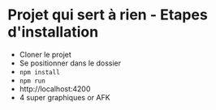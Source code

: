 # Projet qui sert à rien - Etapes d'installation

- Cloner le projet
- Se positionner dans le dossier
- `npm install`
- `npm run`
- http://localhost:4200
- 4 super graphiques or AFK

